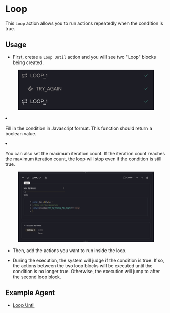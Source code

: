 # Loop

This `Loop` action allows you to run actions repeatedly when the condition is true.

## Usage


* First, cretae a `Loop Until` action and you will see two "Loop" blocks being created.

<figure><img src="../../../../images/loop-2.png"></figure
  
* Fill in the condition in Javascript format. This function should return a boolean value.
  
* You can also set the maximum iteration count. If the iteration count reaches the maximum iteration count, the loop will stop even if the condition is still true.

<figure><img src="../../../../images/loop.png"></figure>

* Then, add the actions you want to run inside the loop.

* During the execution, the system will judge if the condition is true. If so, the actions between the two loop blocks will be executed until the condition is no longer true. Otherwise, the execution will jump to after the second loop block.


## Example Agent

* [Loop Until](https://rebyte.ai/p/21b2295005587a5375d8/callable/0029ec181e52a9fc2bc3/editor)